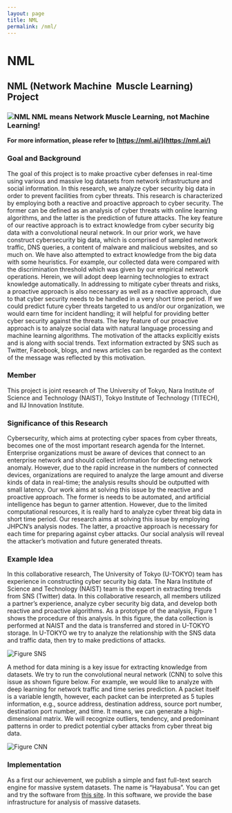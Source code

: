 ```yaml
---
layout: page
title: NML
permalink: /nml/
---
```

# NML
## NML (Network Machine&nbsp; **Muscle** Learning) Project
### ![NML]({{site.baseurl}}/images/NML.png) NML means Network Muscle Learning, not Machine Learning!

**For more information, please refer to [https://nml.ai/](https://nml.ai/)**

### Goal and Background

The goal of this project is to make proactive cyber defenses in real-time using various and massive log datasets from network infrastructure and social information. In this research, we analyze cyber security big data in order to prevent facilities from cyber threats. This research is characterized by employing both a reactive and proactive approach to cyber security. The former can be defined as an analysis of cyber threats with online learning algorithms, and the latter is the prediction of future attacks. The key feature of our reactive approach is to extract knowledge from cyber security big data with a convolutional neural network. In our prior work, we have construct cybersecurity big data, which is comprised of sampled network traffic, DNS queries, a content of malware and malicious websites, and so much on. We have also attempted to extract knowledge from the big data with some heuristics. For example, our collected data were compared with the discrimination threshold which was given by our empirical network operations. Herein, we will adopt deep learning technologies to extract knowledge automatically. In addressing to mitigate cyber threats and risks, a proactive approach is also necessary as well as a reactive approach, due to that cyber security needs to be handled in a very short time period. If we could predict future cyber threats targeted to us and/or our organization, we would earn time for incident handling; it will helpful for providing better cyber security against the threats. The key feature of our proactive approach is to analyze social data with natural language processing and machine learning algorithms. The motivation of the attacks explicitly exists and is along with social trends. Text information extracted by SNS such as Twitter, Facebook, blogs, and news articles can be regarded as the context of the message was reflected by this motivation.

### Member

This project is joint research of The University of Tokyo, Nara Institute of Science and Technology (NAIST), Tokyo Institute of Technology (TITECH), and IIJ Innovation Institute.

### Significance of this Research

Cybersecurity, which aims at protecting cyber spaces from cyber threats, becomes one of the most important research agenda for the Internet. Enterprise organizations must be aware of devices that connect to an enterprise network and should collect information for detecting network anomaly. However, due to the rapid increase in the numbers of connected devices, organizations are required to analyze the large amount and diverse kinds of data in real-time; the analysis results should be outputted with small latency. Our work aims at solving this issue by the reactive and proactive approach. The former is needs to be automated, and artificial intelligence has begun to garner attention. However, due to the limited computational resources, it is really hard to analyze cyber threat big data in short time period. Our research aims at solving this issue by employing JHPCN’s analysis nodes. The latter, a proactive approach is necessary for each time for preparing against cyber attacks. Our social analysis will reveal the attacker’s motivation and future generated threats.

### Example Idea

In this collaborative research, The University of Tokyo (U-TOKYO) team has experience in constructing cyber security big data. The Nara Institute of Science and Technology (NAIST) team is the expert in extracting trends from SNS (Twitter) data. In this collaborative research, all members utilized a partner’s experience, analyze cyber security big data, and develop both reactive and proactive algorithms. As a prototype of the analysis, Figure 1 shows the procedure of this analysis. In this figure, the data collection is performed at NAIST and the data is transferred and stored in U-TOKYO storage. In U-TOKYO we try to analyze the relationship with the SNS data and traffic data, then try to make predictions of attacks.

![Figure SNS]({{site.baseurl}}/images/nml_figure-SNS.png)

A method for data mining is a key issue for extracting knowledge from datasets. We try to run the convolutional neural network (CNN) to solve this issue as shown figure below. For example, we would like to analyze with deep learning for network traffic and time series prediction. A packet itself is a variable length, however, each packet can be interpreted as 5 tuples information, e.g., source address, destination address, source port number, destination port number, and time. It means, we can generate a high-dimensional matrix. We will recognize outliers, tendency, and predominant patterns in order to predict potential cyber attacks from cyber threat big data.

![Figure CNN]({{site.baseurl}}/images/nml_figure1-1.png)

### Implementation

As a first our achievement, we publish a simple and fast full-text search engine for massive system datasets. The name is “Hayabusa”. You can get and try the software from [this site](https://github.com/hirolovesbeer/hayabusa). In this software, we provide the base infrastructure for analysis of massive datasets.

